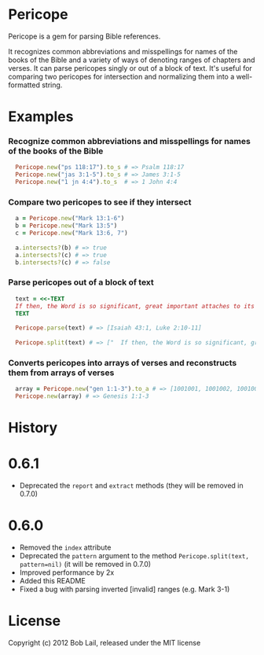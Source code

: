 # Pericope

Pericope is a gem for parsing Bible references.

It recognizes common abbreviations and misspellings for names of the books of the Bible and a variety of ways of denoting ranges of chapters and verses. It can parse pericopes singly or out of a block of text. It's useful for comparing two pericopes for intersection and normalizing them into a well-formatted string.

# Examples

### Recognize common abbreviations and misspellings for names of the books of the Bible

```ruby
  Pericope.new("ps 118:17").to_s # => Psalm 118:17
  Pericope.new("jas 3:1-5").to_s # => James 3:1-5
  Pericope.new("1 jn 4:4").to_s  # => 1 John 4:4
```

### Compare two pericopes to see if they intersect

```ruby
  a = Pericope.new("Mark 13:1-6")
  b = Pericope.new("Mark 13:5")
  c = Pericope.new("Mark 13:6, 7")
  
  a.intersects?(b) # => true
  a.intersects?(c) # => true
  b.intersects?(c) # => false
```

### Parse pericopes out of a block of text

```ruby
  text = <<-TEXT
  If then, the Word is so significant, great important attaches to its exact form. It has the form of a promise as in Isaiah 43:1: "Do not fear, for I have redeemed you; I have called you by name, you are mine," or as in Luke 2:10-11, "Do not be afraid..to you is born this day...a Savior." (Bayer, p51)
  TEXT
  
  Pericope.parse(text) # => [Isaiah 43:1, Luke 2:10-11]
  
  Pericope.split(text) # => ["  If then, the Word is so significant, great important attaches to its exact form. It has the form of a promise as in ", Isaiah 43:1, ": \"Do not fear, for I have redeemed you; I have called you by name, you are mine,\" or as in ", Luke 2:10-11, ", \"Do not be afraid..to you is born this day...a Savior.\" (Bayer, p51)\n"]
```

### Converts pericopes into arrays of verses and reconstructs them from arrays of verses

```ruby
  array = Pericope.new("gen 1:1-3").to_a # => [1001001, 1001002, 1001003]
  Pericope.new(array) # => Genesis 1:1-3
```


# History

# 0.6.1

 - Deprecated the `report` and `extract` methods (they will be removed in 0.7.0)

# 0.6.0

 - Removed the `index` attribute
 - Deprecated the `pattern` argument to the method `Pericope.split(text, pattern=nil)` (it will be removed in 0.7.0)
 - Improved performance by 2x
 - Added this README
 - Fixed a bug with parsing inverted [invalid] ranges (e.g. Mark 3-1)


# License

Copyright (c) 2012 Bob Lail, released under the MIT license
